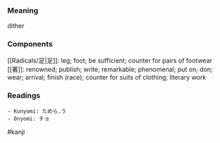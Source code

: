 ### Meaning

dither

### Components

[[Radicals/足|足]]: leg; foot; be sufficient; counter for pairs of footwear [[著]]: renowned; publish; write; remarkable; phenomenal; put on; don; wear; arrival; finish (race); counter for suits of clothing; literary work

### Readings

```
- Kunyomi: ためら.う
- Onyomi: チョ
```

#kanji